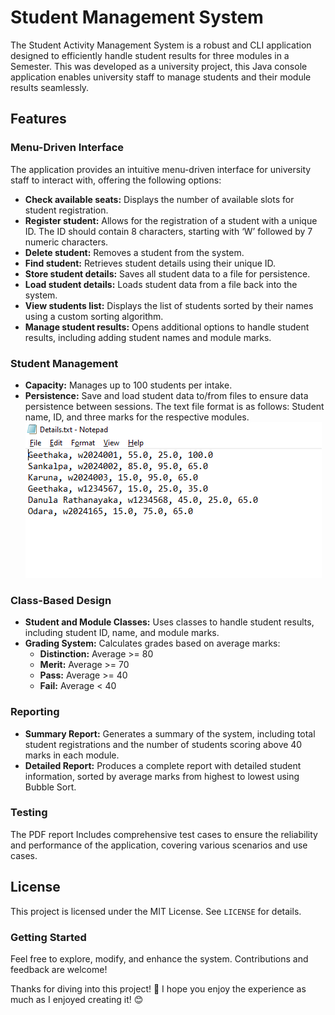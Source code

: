 <h1> Student Management System </h1>
<p> The Student Activity Management System is a robust and CLI application designed to efficiently handle student results for three modules in a Semester. 
This was developed as a university project, this Java console application enables university staff to manage students and their module results seamlessly. </p>

<h2>Features</h2>
    
<h3>Menu-Driven Interface</h3>
<p>The application provides an intuitive menu-driven interface for university staff to interact with, offering the following options:</p>
<ul>
    <li><strong>Check available seats:</strong> Displays the number of available slots for student registration.</li>
    <li><strong>Register student:</strong> Allows for the registration of a student with a unique ID. The ID should contain 8 characters, starting with ‘W’ followed by 7 numeric characters. </li>
    <li><strong>Delete student:</strong> Removes a student from the system.</li>
    <li><strong>Find student:</strong> Retrieves student details using their unique ID.</li>
    <li><strong>Store student details:</strong> Saves all student data to a file for persistence.</li>
    <li><strong>Load student details:</strong> Loads student data from a file back into the system.</li>
    <li><strong>View students list:</strong> Displays the list of students sorted by their names using a custom sorting algorithm.</li>
    <li><strong>Manage student results:</strong> Opens additional options to handle student results, including adding student names and module marks.</li>
</ul>

<h3>Student Management</h3>
<ul>
    <li><strong>Capacity:</strong> Manages up to 100 students per intake.</li>
    <li><strong>Persistence:</strong> Save and load student data to/from files to ensure data persistence between sessions. The text file format is as follows: Student name, ID, and three marks for the respective modules. </li>
    <img src="/images/Text File Format.png"> </img>

</ul>

<h3>Class-Based Design</h3>
<ul>
    <li><strong>Student and Module Classes:</strong> Uses classes to handle student results, including student ID, name, and module marks.</li>
    <li><strong>Grading System:</strong> Calculates grades based on average marks:
        <ul>
            <li><strong>Distinction:</strong> Average >= 80</li>
            <li><strong>Merit:</strong> Average >= 70</li>
            <li><strong>Pass:</strong> Average >= 40</li>
            <li><strong>Fail:</strong> Average < 40</li>
        </ul>
    </li>
</ul>


<h3>Reporting</h3>
<ul>
    <li><strong>Summary Report:</strong> Generates a summary of the system, including total student registrations and the number of students scoring above 40 marks in each module.</li>
    <li><strong>Detailed Report:</strong> Produces a complete report with detailed student information, sorted by average marks from highest to lowest using Bubble Sort.</li>
</ul>

<h3>Testing</h3>
<p>The PDF report Includes comprehensive test cases to ensure the reliability and performance of the application, covering various scenarios and use cases.</p>

## License

This project is licensed under the MIT License. See `LICENSE` for details.

<h3> Getting Started </h3>
<p>Feel free to explore, modify, and enhance the system. Contributions and feedback are welcome!</p>

<p> Thanks for diving into this project! 🌟 I hope you enjoy the experience as much as I enjoyed creating it! 😊 </p>
